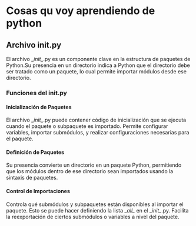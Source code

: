
# Cosas qu voy aprendiendo de python

## Archivo __init__.py

El archivo \__init\__.py es un componente clave en la estructura de paquetes de Python.Su presencia en un directorio indica a Python que el directorio debe ser tratado como un paquete, lo cual permite importar módulos desde ese directorio.

### Funciones del __init__.py

#### Inicialización de Paquetes

El archivo \__init\__.py puede contener código de inicialización que se ejecuta cuando el paquete o subpaquete es importado. Permite configurar variables, importar submódulos, y realizar configuraciones necesarias para el paquete.

#### Definición de Paquetes

Su presencia convierte un directorio en un paquete Python, permitiendo que los módulos dentro de ese directorio sean importados usando la sintaxis de paquetes.

#### Control de Importaciones

Controla qué submódulos y subpaquetes están disponibles al importar el paquete. Esto se puede hacer definiendo la lista \__all\__ en el \__init\__.py. Facilita la reexportación de ciertos submódulos o variables a nivel del paquete.
